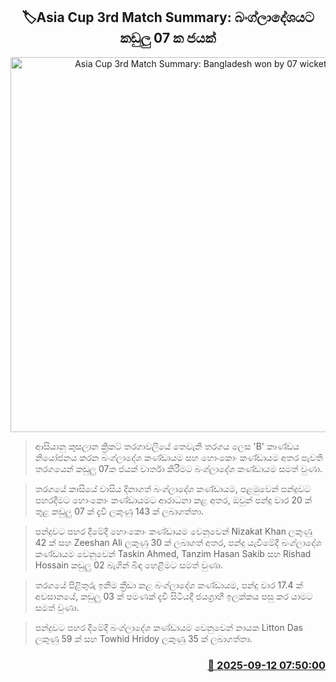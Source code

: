 <p align='center'><b><h2 align='center' title='Asia Cup 3rd Match Summary: Bangladesh won by 07 wickets'>🏷Asia Cup 3rd Match Summary: බංග්ලාදේශයට කඩුලු 07 ක ජයක්</h2></b></p>
<p align='center'><img src='https://helakuru.sgp1.cdn.digitaloceanspaces.com/esana/images/lib/asia-cup-2025-n.jpg' width='600' alt='Asia Cup 3rd Match Summary: Bangladesh won by 07 wickets'></p>

> ආසියානු කුසලාන ක්‍රිකට් තරගාවලියේ තෙවැනි තරගය ලෙස 'B' කාණ්ඩය නියෝජනය කරන බංග්ලාදේශ කණ්ඩායම සහ හොංකොං කණ්ඩායම අතර පැවති තරගයෙන් කඩුලු 07ක ජයක් වාර්තා කිරීමට බංග්ලාදේශ කණ්ඩායම සමත් වුණා.

> තරගයේ කාසියේ වාසිය දිනාගත් බංග්ලාදේශ කණ්ඩායම, පළමුවෙන් පන්දුවට පහරදීමට හොංකොං කණ්ඩායමට ආරාධනා කළ අතර, ඔවුන් පන්දු වාර 20 ක් තුළ කඩුලු 07 ක් දැවී ලකුණු 143 ක් ලබාගත්තා.

> පන්දුවට පහර දීමේදී හොංකොං කණ්ඩායම වෙනුවෙන් Nizakat Khan ලකුණු 42 ක් සහ Zeeshan Ali ලකුණු 30 ක් ලබාගත් අතර, පන්දු යැවීමේදී බංග්ලාදේශ කණ්ඩායම වෙනුවෙන් Taskin Ahmed, Tanzim Hasan Sakib සහ Rishad Hossain කඩුලු 02 බැගින් බිඳ හෙළීමට සමත් වුණා.

> තරගයේ පිළිතුරු ඉනිම ක්‍රීඩා කළ බංග්ලාදේශ කණ්ඩායම, පන්දු වාර 17.4 ක් අවසානයේ, කඩුලු 03 ක් පමණක් දැවී සිටියදී ජයග්‍රාහී ඉලක්කය පසු කර යාමට සමත් වුණා.

> පන්දුවට පහර දීමේදී බංග්ලාදේශ කණ්ඩායම වෙනුවෙන් නායක Litton Das ලකුණු 59 ක් සහ Towhid Hridoy ලකුණු 35 ක් ලබාගත්තා.



<h3 align='right'><a href='https://www.helakuru.lk/esana/p/113554/'>📅 2025-09-12 07:50:00</a></h3>
